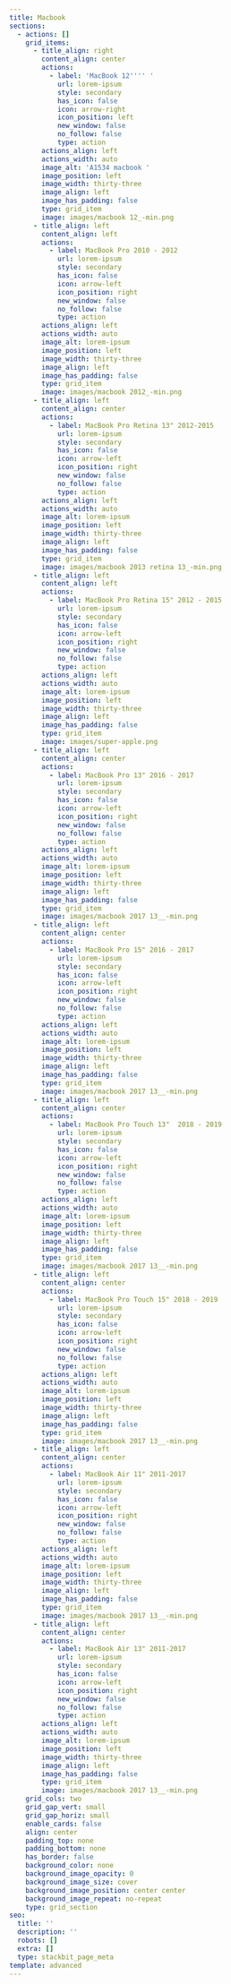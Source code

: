 ```yaml
---
title: Macbook
sections:
  - actions: []
    grid_items:
      - title_align: right
        content_align: center
        actions:
          - label: 'MacBook 12'''' '
            url: lorem-ipsum
            style: secondary
            has_icon: false
            icon: arrow-right
            icon_position: left
            new_window: false
            no_follow: false
            type: action
        actions_align: left
        actions_width: auto
        image_alt: 'A1534 macbook '
        image_position: left
        image_width: thirty-three
        image_align: left
        image_has_padding: false
        type: grid_item
        image: images/macbook 12_-min.png
      - title_align: left
        content_align: left
        actions:
          - label: MacBook Pro 2010 - 2012
            url: lorem-ipsum
            style: secondary
            has_icon: false
            icon: arrow-left
            icon_position: right
            new_window: false
            no_follow: false
            type: action
        actions_align: left
        actions_width: auto
        image_alt: lorem-ipsum
        image_position: left
        image_width: thirty-three
        image_align: left
        image_has_padding: false
        type: grid_item
        image: images/macbook 2012_-min.png
      - title_align: left
        content_align: center
        actions:
          - label: MacBook Pro Retina 13" 2012-2015
            url: lorem-ipsum
            style: secondary
            has_icon: false
            icon: arrow-left
            icon_position: right
            new_window: false
            no_follow: false
            type: action
        actions_align: left
        actions_width: auto
        image_alt: lorem-ipsum
        image_position: left
        image_width: thirty-three
        image_align: left
        image_has_padding: false
        type: grid_item
        image: images/macbook 2013 retina 13_-min.png
      - title_align: left
        content_align: left
        actions:
          - label: MacBook Pro Retina 15" 2012 - 2015
            url: lorem-ipsum
            style: secondary
            has_icon: false
            icon: arrow-left
            icon_position: right
            new_window: false
            no_follow: false
            type: action
        actions_align: left
        actions_width: auto
        image_alt: lorem-ipsum
        image_position: left
        image_width: thirty-three
        image_align: left
        image_has_padding: false
        type: grid_item
        image: images/super-apple.png
      - title_align: left
        content_align: center
        actions:
          - label: MacBook Pro 13" 2016 - 2017
            url: lorem-ipsum
            style: secondary
            has_icon: false
            icon: arrow-left
            icon_position: right
            new_window: false
            no_follow: false
            type: action
        actions_align: left
        actions_width: auto
        image_alt: lorem-ipsum
        image_position: left
        image_width: thirty-three
        image_align: left
        image_has_padding: false
        type: grid_item
        image: images/macbook 2017 13__-min.png
      - title_align: left
        content_align: center
        actions:
          - label: MacBook Pro 15" 2016 - 2017
            url: lorem-ipsum
            style: secondary
            has_icon: false
            icon: arrow-left
            icon_position: right
            new_window: false
            no_follow: false
            type: action
        actions_align: left
        actions_width: auto
        image_alt: lorem-ipsum
        image_position: left
        image_width: thirty-three
        image_align: left
        image_has_padding: false
        type: grid_item
        image: images/macbook 2017 13__-min.png
      - title_align: left
        content_align: center
        actions:
          - label: MacBook Pro Touch 13"  2018 - 2019
            url: lorem-ipsum
            style: secondary
            has_icon: false
            icon: arrow-left
            icon_position: right
            new_window: false
            no_follow: false
            type: action
        actions_align: left
        actions_width: auto
        image_alt: lorem-ipsum
        image_position: left
        image_width: thirty-three
        image_align: left
        image_has_padding: false
        type: grid_item
        image: images/macbook 2017 13__-min.png
      - title_align: left
        content_align: center
        actions:
          - label: MacBook Pro Touch 15" 2018 - 2019
            url: lorem-ipsum
            style: secondary
            has_icon: false
            icon: arrow-left
            icon_position: right
            new_window: false
            no_follow: false
            type: action
        actions_align: left
        actions_width: auto
        image_alt: lorem-ipsum
        image_position: left
        image_width: thirty-three
        image_align: left
        image_has_padding: false
        type: grid_item
        image: images/macbook 2017 13__-min.png
      - title_align: left
        content_align: center
        actions:
          - label: MacBook Air 11" 2011-2017
            url: lorem-ipsum
            style: secondary
            has_icon: false
            icon: arrow-left
            icon_position: right
            new_window: false
            no_follow: false
            type: action
        actions_align: left
        actions_width: auto
        image_alt: lorem-ipsum
        image_position: left
        image_width: thirty-three
        image_align: left
        image_has_padding: false
        type: grid_item
        image: images/macbook 2017 13__-min.png
      - title_align: left
        content_align: center
        actions:
          - label: MacBook Air 13" 2011-2017
            url: lorem-ipsum
            style: secondary
            has_icon: false
            icon: arrow-left
            icon_position: right
            new_window: false
            no_follow: false
            type: action
        actions_align: left
        actions_width: auto
        image_alt: lorem-ipsum
        image_position: left
        image_width: thirty-three
        image_align: left
        image_has_padding: false
        type: grid_item
        image: images/macbook 2017 13__-min.png
    grid_cols: two
    grid_gap_vert: small
    grid_gap_horiz: small
    enable_cards: false
    align: center
    padding_top: none
    padding_bottom: none
    has_border: false
    background_color: none
    background_image_opacity: 0
    background_image_size: cover
    background_image_position: center center
    background_image_repeat: no-repeat
    type: grid_section
seo:
  title: ''
  description: ''
  robots: []
  extra: []
  type: stackbit_page_meta
template: advanced
---
```

